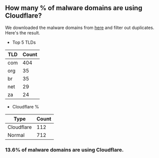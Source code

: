 ## How many % of malware domains are using Cloudflare?


We downloaded the malware domains from [here](https://urlhaus.abuse.ch) and filter out duplicates.
Here's the result.


[//]: # (start replacement)


- Top 5 TLDs

| TLD | Count |
| --- | --- |
| com | 404 |
| org | 35 |
| br | 35 |
| net | 29 |
| za | 24 |


- Cloudflare %

| Type | Count |
| --- | --- |
| Cloudflare | 112 |
| Normal | 712 |


### 13.6% of malware domains are using Cloudflare.